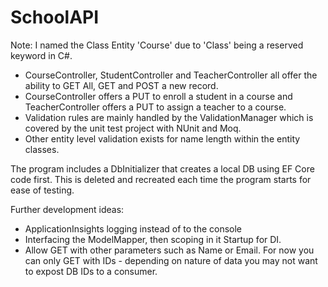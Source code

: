 # SchoolAPI

Note: I named the Class Entity 'Course' due to 'Class' being a reserved keyword in C#. 

- CourseController, StudentController and TeacherController all offer the ability to GET All, GET and POST a new record. 
- CourseController offers a PUT to enroll a student in a course and TeacherController offers a PUT to assign a teacher to a course.
- Validation rules are mainly handled by the ValidationManager which is covered by the unit test project with NUnit and Moq.
- Other entity level validation exists for name length within the entity classes.

The program includes a DbInitializer that creates a local DB using EF Core code first. This is deleted and recreated each time the program starts for ease of testing.

Further development ideas:
- ApplicationInsights logging instead of to the console
- Interfacing the ModelMapper, then scoping in it Startup for DI.
- Allow GET with other parameters such as Name or Email. For now you can only GET with IDs - depending on nature of data you may not want to expost DB IDs to a consumer.
